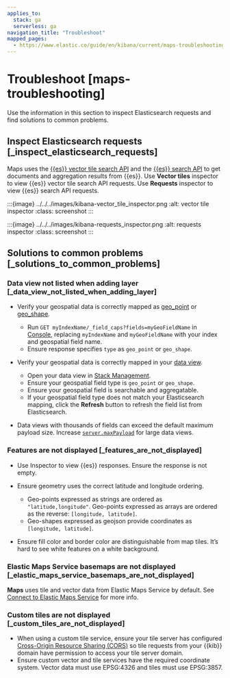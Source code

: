 ```yaml
---
applies_to:
  stack: ga
  serverless: ga
navigation_title: "Troubleshoot"
mapped_pages:
  - https://www.elastic.co/guide/en/kibana/current/maps-troubleshooting.html
---
```




# Troubleshoot [maps-troubleshooting]


Use the information in this section to inspect Elasticsearch requests and find solutions to common problems.


## Inspect Elasticsearch requests [_inspect_elasticsearch_requests]

Maps uses the [{{es}} vector tile search API](https://www.elastic.co/docs/api/doc/elasticsearch/operation/operation-search-mvt) and the [{{es}} search API](https://www.elastic.co/docs/api/doc/elasticsearch/operation/operation-search) to get documents and aggregation results from {{es}}. Use **Vector tiles** inspector to view {{es}} vector tile search API requests. Use **Requests** inspector to view {{es}} search API requests.

:::{image} ../../../images/kibana-vector_tile_inspector.png
:alt: vector tile inspector
:class: screenshot
:::

:::{image} ../../../images/kibana-requests_inspector.png
:alt: requests inspector
:class: screenshot
:::


## Solutions to common problems [_solutions_to_common_problems]


### Data view not listed when adding layer [_data_view_not_listed_when_adding_layer]

* Verify your geospatial data is correctly mapped as [geo_point](elasticsearch://docs/reference/elasticsearch/mapping-reference/geo-point.md) or [geo_shape](elasticsearch://docs/reference/elasticsearch/mapping-reference/geo-shape.md).

    * Run `GET myIndexName/_field_caps?fields=myGeoFieldName` in [Console](../../query-filter/tools/console.md), replacing `myIndexName` and `myGeoFieldName` with your index and geospatial field name.
    * Ensure response specifies `type` as `geo_point` or `geo_shape`.

* Verify your geospatial data is correctly mapped in your [data view](../../find-and-organize/data-views.md#managing-fields).

    * Open your data view in [Stack Management](../../../deploy-manage/index.md).
    * Ensure your geospatial field type is `geo_point` or `geo_shape`.
    * Ensure your geospatial field is searchable and aggregatable.
    * If your geospatial field type does not match your Elasticsearch mapping, click the **Refresh** button to refresh the field list from Elasticsearch.

* Data views with thousands of fields can exceed the default maximum payload size. Increase [`server.maxPayload`](../../../deploy-manage/deploy/self-managed/configure.md) for large data views.


### Features are not displayed [_features_are_not_displayed]

* Use Inspector to view {{es}} responses. Ensure the response is not empty.
* Ensure geometry uses the correct latitude and longitude ordering.

    * Geo-points expressed as strings are ordered as `"latitude,longitude"`. Geo-points expressed as arrays are ordered as the reverse: `[longitude, latitude]`.
    * Geo-shapes expressed as geojson provide coordinates as `[longitude, latitude]`.

* Ensure fill color and border color are distinguishable from map tiles. It’s hard to see white features on a white background.


### Elastic Maps Service basemaps are not displayed [_elastic_maps_service_basemaps_are_not_displayed]

**Maps** uses tile and vector data from Elastic Maps Service by default. See [Connect to Elastic Maps Service](maps-connect-to-ems.md) for more info.


### Custom tiles are not displayed [_custom_tiles_are_not_displayed]

* When using a custom tile service, ensure your tile server has configured [Cross-Origin Resource Sharing (CORS)](https://developer.mozilla.org/en-US/docs/Web/HTTP/CORS) so tile requests from your {{kib}} domain have permission to access your tile server domain.
* Ensure custom vector and tile services have the required coordinate system. Vector data must use EPSG:4326 and tiles must use EPSG:3857.

